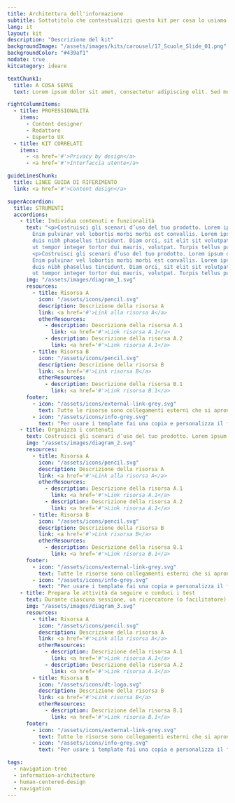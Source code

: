 ```yaml
---
title: Architettura dell'informazione
subtitle: Sottotitolo che contestualizzi questo kit per cosa lo usiamo e dove, frase chiave contestualizzare in tre righe al massimo deve capirsi
lang: it
layout: kit
description: "Descrizione del kit"
backgroundImage: "/assets/images/kits/carousel/17_Scuole_Slide_01.png"
backgroundColor: "#439af1"
nodate: true
kitcategory: ideare

textChunk1:
  title: A COSA SERVE
  text: Lorem ipsum dolor sit amet, consectetur adipiscing elit. Sed morbi commodo, massa lorem tincidunt in. Enim pulvinar vel lobortis morbi morbi est convallis. Et ipsum est iaculis scelerisque mollis at. Cursus facilisis amet nunc lobortis sagittis. Etiam quam diam ipsum dignissim. Proin ac nascetur scelerisque adipiscing amet velit. Semper pharetra, ipsum massa volutpat vestibulum neque, etiam tortor. Proin ac nnbmvnbvnbvnbnascetur scelerisque adipiscing amet velit. Semper pharetra, ipsum massa volutpat vestibulum neque, etiam tortor. Proin ac nnbmvnbvnbvnbnascetur scelerisque adipiscing amet velit. Semper pharetra, ipsum massa volutpat vestibulum neque, etiam tortor.

rightColumnItems:
  - title: PROFESSIONALITÀ
    items:
      - Content designer
      - Redattore
      - Esperto UX
  - title: KIT CORRELATI
    items:
      - <a href='#'>Privacy by design</a>
      - <a href='#'>Interfaccia utente</a>

guideLinesChunk:
  title: LINEE GUIDA DI RIFERIMENTO
  link: <a href='#'>Content design</a>

superAccordion:
  title: STRUMENTI
  accordions:
    - title: Individua contenuti e funzionalità
      text: "<p>Costruisci gli scenari d’uso del tuo prodotto. Lorem ipsum dolor sit amet, consectetur adipiscing elit. Sed morbi commodo, massa lorem tincidunt in.
        Enim pulvinar vel lobortis morbi morbi est convallis. Lorem ipsum dolor sit amet, consectetur adipiscing elit. Scelerisque metus,
        duis nibh phasellus tincidunt. Diam orci, sit elit sit volutpat facilisi. Pharetra, viverra et viverra bibendum erat vitae integer vehicula enim. Neque,
        ut tempor integer tortor dui mauris, volutpat. Turpis tellus purus montes, sed euismod integer.</p>
        <p>Costruisci gli scenari d’uso del tuo prodotto. Lorem ipsum dolor sit amet, consectetur adipiscing elit. Sed morbi commodo, massa lorem tincidunt in.
        Enim pulvinar vel lobortis morbi morbi est convallis. Lorem ipsum dolor sit amet, consectetur adipiscing elit. Scelerisque metus,
        duis nibh phasellus tincidunt. Diam orci, sit elit sit volutpat facilisi. Pharetra, viverra et viverra bibendum erat vitae integer vehicula enim. Neque,
        ut tempor integer tortor dui mauris, volutpat. Turpis tellus purus montes, sed euismod integer.</p>"
      img: "/assets/images/diagram_1.svg"
      resources:
        - title: Risorsa A
          icon: "/assets/icons/pencil.svg"
          description: Descrizione della risorsa A
          link: <a href='#'>Link alla risorsa A</a>
          otherResources:
            - description: Descrizione della risorsa A.1
              link: <a href='#'>Link risorsa A.1</a>
            - description: Descrizione della risorsa A.2
              link: <a href='#'>Link risorsa A.1</a>
        - title: Risorsa B
          icon: "/assets/icons/pencil.svg"
          description: Descrizione della risorsa B
          link: <a href='#'>Link risorsa B</a>
          otherResources:
            - description: Descrizione della risorsa B.1
              link: <a href='#'>Link risorsa B.1</a>
      footer:
        - icon: "/assets/icons/external-link-grey.svg"
          text: Tutte le risorse sono collegamenti esterni che si aprono in una nuova finestra accordion 1.
        - icon: "/assets/icons/info-grey.svg"
          text: "Per usare i template fai una copia e personalizza il file: trovi le istruzioni nella prima pagina della risorsa accordion 1"
    - title: Organizza i contenuti
      text: Costruisci gli scenari d’uso del tuo prodotto. Lorem ipsum dolor sit amet, consectetur adipiscing elit. Sed morbi commodo, massa lorem tincidunt in. Enim pulvinar vel lobortis morbi morbi est convallis. Lorem ipsum dolor sit amet, consectetur adipiscing elit. Scelerisque metus, duis nibh phasellus tincidunt. Diam orci, sit elit sit volutpat facilisi. Pharetra, viverra et viverra bibendum erat vitae integer vehicula enim. Neque, ut tempor integer tortor dui mauris, volutpat. Turpis tellus purus montes, sed euismod integer.
      img: "/assets/images/diagram_2.svg"
      resources:
        - title: Risorsa A
          icon: "/assets/icons/pencil.svg"
          description: Descrizione della risorsa A
          link: <a href='#'>Link alla risorsa A</a>
          otherResources:
            - description: Descrizione della risorsa A.1
              link: <a href='#'>Link risorsa A.1</a>
            - description: Descrizione della risorsa A.2
              link: <a href='#'>Link risorsa A.1</a>
        - title: Risorsa B
          icon: "/assets/icons/pencil.svg"
          description: Descrizione della risorsa B
          link: <a href='#'>Link risorsa B</a>
          otherResources:
            - description: Descrizione della risorsa B.1
              link: <a href='#'>Link risorsa B.1</a>
      footer:
        - icon: "/assets/icons/external-link-grey.svg"
          text: Tutte le risorse sono collegamenti esterni che si aprono in una nuova finestra. accordion 2
        - icon: "/assets/icons/info-grey.svg"
          text: "Per usare i template fai una copia e personalizza il file: trovi le istruzioni nella prima pagina della risorsa accordion 2"
    - title: Prepara le attività da seguire e conduci i test
      text: Durante ciascuna sessione, un ricercatore (o facilitatore) affianca il partecipante, descrivendo i task da svolgere, osservando l’interazione in modo diretto (senza interruzioni) e aspettando il termine di ogni operazione per approfondire con ulteriori domande.
      img: "/assets/images/diagram_3.svg"
      resources:
        - title: Risorsa A
          icon: "/assets/icons/pencil.svg"
          description: Descrizione della risorsa A
          link: <a href='#'>Link alla risorsa A</a>
          otherResources:
            - description: Descrizione della risorsa A.1
              link: <a href='#'>Link risorsa A.1</a>
            - description: Descrizione della risorsa A.2
              link: <a href='#'>Link risorsa A.1</a>
        - title: Risorsa B
          icon: "/assets/icons/dt-logo.svg"
          description: Descrizione della risorsa B
          link: <a href='#'>Link risorsa B</a>
          otherResources:
            - description: Descrizione della risorsa B.1
              link: <a href='#'>Link risorsa B.1</a>
      footer:
        - icon: "/assets/icons/external-link-grey.svg"
          text: Tutte le risorse sono collegamenti esterni che si aprono in una nuova finestra. accordion 3
        - icon: "/assets/icons/info-grey.svg"
          text: "Per usare i template fai una copia e personalizza il file: trovi le istruzioni nella prima pagina della risorsa. accordion 3"

tags:
  - navigation-tree
  - information-architecture
  - human-centered-design
  - navigation
---
```

